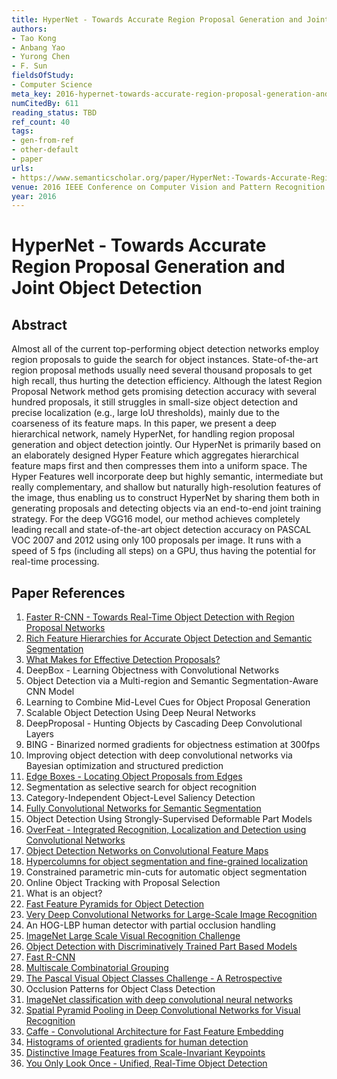 ```yaml
---
title: HyperNet - Towards Accurate Region Proposal Generation and Joint Object Detection
authors:
- Tao Kong
- Anbang Yao
- Yurong Chen
- F. Sun
fieldsOfStudy:
- Computer Science
meta_key: 2016-hypernet-towards-accurate-region-proposal-generation-and-joint-object-detection
numCitedBy: 611
reading_status: TBD
ref_count: 40
tags:
- gen-from-ref
- other-default
- paper
urls:
- https://www.semanticscholar.org/paper/HyperNet:-Towards-Accurate-Region-Proposal-and-Kong-Yao/89c03327f45064f1fbfcd152f7fc0148d08d5acb?sort=total-citations
venue: 2016 IEEE Conference on Computer Vision and Pattern Recognition (CVPR)
year: 2016
---
```


# HyperNet - Towards Accurate Region Proposal Generation and Joint Object Detection

## Abstract

Almost all of the current top-performing object detection networks employ region proposals to guide the search for object instances. State-of-the-art region proposal methods usually need several thousand proposals to get high recall, thus hurting the detection efficiency. Although the latest Region Proposal Network method gets promising detection accuracy with several hundred proposals, it still struggles in small-size object detection and precise localization (e.g., large IoU thresholds), mainly due to the coarseness of its feature maps. In this paper, we present a deep hierarchical network, namely HyperNet, for handling region proposal generation and object detection jointly. Our HyperNet is primarily based on an elaborately designed Hyper Feature which aggregates hierarchical feature maps first and then compresses them into a uniform space. The Hyper Features well incorporate deep but highly semantic, intermediate but really complementary, and shallow but naturally high-resolution features of the image, thus enabling us to construct HyperNet by sharing them both in generating proposals and detecting objects via an end-to-end joint training strategy. For the deep VGG16 model, our method achieves completely leading recall and state-of-the-art object detection accuracy on PASCAL VOC 2007 and 2012 using only 100 proposals per image. It runs with a speed of 5 fps (including all steps) on a GPU, thus having the potential for real-time processing.

## Paper References

1. [Faster R-CNN - Towards Real-Time Object Detection with Region Proposal Networks](2015-faster-r-cnn-towards-real-time-object-detection-with-region-proposal-networks)
2. [Rich Feature Hierarchies for Accurate Object Detection and Semantic Segmentation](2014-rich-feature-hierarchies-for-accurate-object-detection-and-semantic-segmentation)
3. [What Makes for Effective Detection Proposals?](2016-what-makes-for-effective-detection-proposals)
4. DeepBox - Learning Objectness with Convolutional Networks
5. Object Detection via a Multi-region and Semantic Segmentation-Aware CNN Model
6. Learning to Combine Mid-Level Cues for Object Proposal Generation
7. Scalable Object Detection Using Deep Neural Networks
8. DeepProposal - Hunting Objects by Cascading Deep Convolutional Layers
9. BING - Binarized normed gradients for objectness estimation at 300fps
10. Improving object detection with deep convolutional networks via Bayesian optimization and structured prediction
11. [Edge Boxes - Locating Object Proposals from Edges](2014-edge-boxes-locating-object-proposals-from-edges)
12. Segmentation as selective search for object recognition
13. Category-Independent Object-Level Saliency Detection
14. [Fully Convolutional Networks for Semantic Segmentation](2017-fully-convolutional-networks-for-semantic-segmentation)
15. Object Detection Using Strongly-Supervised Deformable Part Models
16. [OverFeat - Integrated Recognition, Localization and Detection using Convolutional Networks](2014-overfeat-integrated-recognition-localization-and-detection-using-convolutional-networks)
17. [Object Detection Networks on Convolutional Feature Maps](2017-object-detection-networks-on-convolutional-feature-maps)
18. [Hypercolumns for object segmentation and fine-grained localization](2015-hypercolumns-for-object-segmentation-and-fine-grained-localization)
19. Constrained parametric min-cuts for automatic object segmentation
20. Online Object Tracking with Proposal Selection
21. What is an object?
22. [Fast Feature Pyramids for Object Detection](2014-fast-feature-pyramids-for-object-detection)
23. [Very Deep Convolutional Networks for Large-Scale Image Recognition](2014-vggnet.md)
24. An HOG-LBP human detector with partial occlusion handling
25. [ImageNet Large Scale Visual Recognition Challenge](2015-imagenet-large-scale-visual-recognition-challenge)
26. [Object Detection with Discriminatively Trained Part Based Models](2009-object-detection-with-discriminatively-trained-part-based-models)
27. [Fast R-CNN](2015-fast-r-cnn)
28. [Multiscale Combinatorial Grouping](2014-multiscale-combinatorial-grouping)
29. [The Pascal Visual Object Classes Challenge - A Retrospective](2014-the-pascal-visual-object-classes-challenge-a-retrospective)
30. Occlusion Patterns for Object Class Detection
31. [ImageNet classification with deep convolutional neural networks](2012-alexnet.md)
32. [Spatial Pyramid Pooling in Deep Convolutional Networks for Visual Recognition](2015-spatial-pyramid-pooling-in-deep-convolutional-networks-for-visual-recognition)
33. [Caffe - Convolutional Architecture for Fast Feature Embedding](2014-caffe-convolutional-architecture-for-fast-feature-embedding)
34. [Histograms of oriented gradients for human detection](2005-histograms-of-oriented-gradients-for-human-detection)
35. [Distinctive Image Features from Scale-Invariant Keypoints](2004-distinctive-image-features-from-scale-invariant-keypoints)
36. [You Only Look Once - Unified, Real-Time Object Detection](2016-you-only-look-once-unified-real-time-object-detection)
